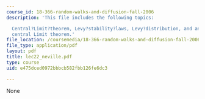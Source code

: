 ```yaml
---
course_id: 18-366-random-walks-and-diffusion-fall-2006
description: 'This file includes the following topics:

  Central?Limit?theorem, Levy?stability?laws, Levy?distribution, and analogy with
  central Limit theorem.'
file_location: /coursemedia/18-366-random-walks-and-diffusion-fall-2006/e475dced0972bbbcb582fbb126fe6dc3_lec22_neville.pdf
file_type: application/pdf
layout: pdf
title: lec22_neville.pdf
type: course
uid: e475dced0972bbbcb582fbb126fe6dc3

---
```

None